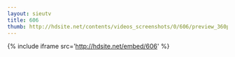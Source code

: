 ```yaml
---
layout: sieutv
title: 606
thumb: http://hdsite.net/contents/videos_screenshots/0/606/preview_360p.mp4.jpg
---
```

{% include iframe src='http://hdsite.net/embed/606' %}
 
